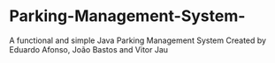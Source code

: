 # Parking-Management-System-
A functional and simple Java Parking Management System
Created by Eduardo Afonso, João Bastos and Vitor Jau
